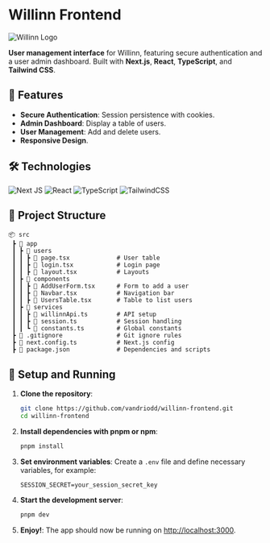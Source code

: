 # Willinn Frontend

![Willinn Logo](https://willinn.io/wp-content/themes/willinn/assets/img/logo.png)

**User management interface** for Willinn, featuring secure authentication and a user admin dashboard. Built with **Next.js**, **React**, **TypeScript**, and **Tailwind CSS**.

## 🌟 Features

- **Secure Authentication**: Session persistence with cookies.
- **Admin Dashboard**: Display a table of users.
- **User Management**: Add and delete users.
- **Responsive Design**.

## 🛠️ Technologies

![Next JS](https://img.shields.io/badge/Next-black?style=for-the-badge&logo=next.js&logoColor=white)
![React](https://img.shields.io/badge/react-%2320232a.svg?style=for-the-badge&logo=react&logoColor=%2361DAFB)
![TypeScript](https://img.shields.io/badge/typescript-%23007ACC.svg?style=for-the-badge&logo=typescript&logoColor=white)
![TailwindCSS](https://img.shields.io/badge/tailwindcss-%2338B2AC.svg?style=for-the-badge&logo=tailwind-css&logoColor=white)

## 📁 Project Structure

```
📦 src
 ┣ 📂 app
 ┃ ┣ 📂 users
 ┃ ┃ ┣ 📜 page.tsx             # User table
 ┃ ┃ ┣ 📜 login.tsx            # Login page
 ┃ ┃ ┣ 📜 layout.tsx           # Layouts
 ┃ ┣ 📂 components
 ┃ ┃ ┣ 📜 AddUserForm.tsx      # Form to add a user
 ┃ ┃ ┣ 📜 Navbar.tsx           # Navigation bar
 ┃ ┃ ┣ 📜 UsersTable.tsx       # Table to list users
 ┃ ┣ 📂 services
 ┃ ┃ ┣ 📜 willinnApi.ts        # API setup
 ┃ ┃ ┣ 📜 session.ts           # Session handling
 ┃ ┃ ┗ 📜 constants.ts         # Global constants
 ┣ 📜 .gitignore               # Git ignore rules
 ┣ 📜 next.config.ts           # Next.js config
 ┣ 📜 package.json             # Dependencies and scripts
```

## 🚀 Setup and Running

1. **Clone the repository**:

   ```bash
   git clone https://github.com/vandriodd/willinn-frontend.git
   cd willinn-frontend
   ```

2. **Install dependencies with pnpm or npm**:

   ```bash
   pnpm install
   ```

3. **Set environment variables**:
   Create a `.env` file and define necessary variables, for example:

   ```plaintext
   SESSION_SECRET=your_session_secret_key
   ```

4. **Start the development server**:

   ```bash
   pnpm dev
   ```

5. **Enjoy!**:
   The app should now be running on [http://localhost:3000](http://localhost:3000).
